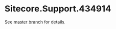 # Sitecore.Support.434914

See [master branch](https://github.com/sitecoresupport/Sitecore.Support.434914) for details.